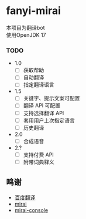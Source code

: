 # fanyi-mirai
本项目为翻译bot  
使用OpenJDK 17

### TODO
- 1.0
  - [ ] 获取帮助
  - [ ] 自动翻译
  - [ ] 指定翻译语言
- 1.5
  - [ ] 关键字、提示文案可配置
  - [ ] 翻译 API 可配置
  - [ ] 支持选择翻译 API 
  - [ ] 套用用户上次指定语言
  - [ ] 历史翻译
- 2.0
  - [ ] 合成语音
- 2.?
  - [ ] 支持付费 API
  - [ ] 附带词典释义
## 鸣谢
- [百度翻译](http://api.fanyi.baidu.com)
- [mirai](https://mirai.mamoe.net/)
- [mirai-console](https://github.com/mamoe/mirai-console)
